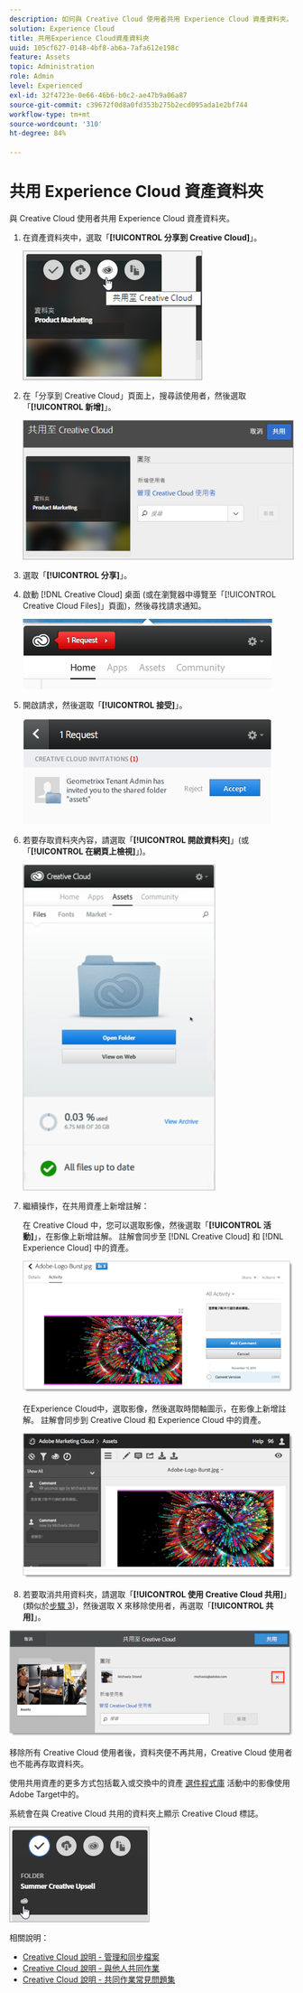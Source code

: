 ```yaml
---
description: 如何與 Creative Cloud 使用者共用 Experience Cloud 資產資料夾。
solution: Experience Cloud
title: 共用Experience Cloud資產資料夾
uuid: 105cf627-0148-4bf8-ab6a-7afa612e198c
feature: Assets
topic: Administration
role: Admin
level: Experienced
exl-id: 32f4723e-0e66-46b6-b0c2-ae47b9a06a87
source-git-commit: c39672f0d8a0fd353b275b2ecd095ada1e2bf744
workflow-type: tm+mt
source-wordcount: '310'
ht-degree: 84%

---
```


# 共用 Experience Cloud 資產資料夾

與 Creative Cloud 使用者共用 Experience Cloud 資產資料夾。

1. 在資產資料夾中，選取「**[!UICONTROL 分享到 Creative Cloud]**」。

   ![分享到 Creative Cloud](../../assets/asset-share-cc.png)
1. 在「分享到 Creative Cloud」頁面上，搜尋該使用者，然後選取「**[!UICONTROL 新增]**」。

   ![新增 Creative Cloud 使用者](../../assets/asset-share-cc-page.png)

1. 選取「**[!UICONTROL 分享]**」。
1. 啟動 [!DNL Creative Cloud] 桌面 (或在瀏覽器中導覽至「[!UICONTROL Creative Cloud Files]」頁面)，然後尋找請求通知。

   ![請求通知](../../assets/cc_share_request.png)
1. 開啟請求，然後選取「**[!UICONTROL 接受]**」。

   ![接受請求](../../assets/cc_share_accept.png)
1. 若要存取資料夾內容，請選取「**[!UICONTROL 開啟資料夾]**」(或「**[!UICONTROL 在網頁上檢視]**」)。

   ![在網頁上檢視](../../assets/creative_cloud_open_folder.png)
1. 繼續操作，在共用資產上新增註解：

   在 Creative Cloud 中，您可以選取影像，然後選取「**[!UICONTROL 活動]**」，在影像上新增註解。 註解會同步至 [!DNL Creative Cloud] 和 [!DNL Experience Cloud] 中的資產。

   ![在影像上新增註解](../../assets/asset_comment_cc.png)

   在Experience Cloud中，選取影像，然後選取時間軸圖示，在影像上新增註解。 註解會同步到 Creative Cloud 和 Experience Cloud 中的資產。

   ![在影像上新增註解](../../assets/asset_comment_mac.png)

1. 若要取消共用資料夾，請選取「**[!UICONTROL 使用 Creative Cloud 共用]**」(類似於[步驟 3](share.md))，然後選取 X 來移除使用者，再選取「**[!UICONTROL 共用]**」。

![取消共用資料夾](../../assets/asset_remove_user.png)

移除所有 Creative Cloud 使用者後，資料夾便不再共用，Creative Cloud 使用者也不能再存取資料夾。

使用共用資產的更多方式包括載入或交換中的資產 [選件程式庫](https://experienceleague.adobe.com/docs/target/using/experiences/offers/manage-content.html) 活動中的影像使用Adobe Target中的。

系統會在與 Creative Cloud 共用的資料夾上顯示 Creative Cloud 標誌。

![資料夾上的 Creative Cloud 標誌](../../assets/asset-cc-logo.png)

相關說明：

* [Creative Cloud 說明 - 管理和同步檔案](https://helpx.adobe.com/tw/creative-cloud/help/sync-creative-cloud-files.html)
* [Creative Cloud 說明 - 與他人共同作業](https://helpx.adobe.com/tw/creative-cloud/help/collaboration.html)
* [Creative Cloud 說明 - 共同作業常見問題集](https://helpx.adobe.com/tw/creative-cloud/help/collaboration-faq.html)
